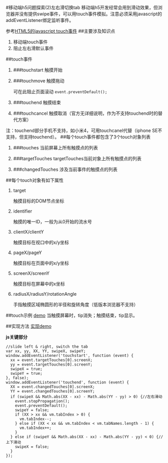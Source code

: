 #移动端h5问题探索(2)左右滑切换tab
移动端h5开发经常会用到滑动效果，但浏览器并没有提供swipe事件，可以用touch事件模拟。注意必须采用javascript的addEventListener绑定监听事件。

参考[HTML5的javascript touch事件](http://hedgehogking.com/?p=556)
##主要涉及知识点
1. 移动端touch事件
2. 阻止左右滑默认事件

##touch事件

1. ###touchstart
	触摸开始
	
2. ###touchmove
	触摸拖动
	
	可在此阻止页面滚动 `event.preventDefault();`
	
3. ###touchend
	触摸结束	
	
4. ###touchcancel
	触摸取消（官方无详细说明，作为不支持touchend时的替代方案）

注：touchend部分手机不支持，如小米4，可用touchcanel代替（iphone SE不支持，但支持touchend）。
##每个touch事件都包含了3个touch对象列表

1. ###touches
	当前屏幕上所有触摸点的列表
	
2. ###targetTouches
	targetTouches当前对象上所有触摸点的列表
	
3. ###changedTouches
	涉及当前事件的触摸点的列表
	
##每个touch对象有如下属性
1. target

	触摸目标的DOM节点坐标 
2. identifier
 
	触摸的唯一ID，一般为从0开始的流水号	
3. clientX/clientY

	触摸目标在视口中的x/y坐标
4. pageX/pageY

	触摸目标在页面中的x/y坐标
5. screenX/screenY

 	触摸目标在屏幕中的x坐标
 	
6. radiusX/radiusY/rotationAngle
	
	手指触摸区域椭圆形的半径和旋转角度（低版本浏览器不支持）	

##touch示例
[demo](https://julielee77.github.io/demo/0003.html) 当触摸屏幕时，tip消失；触摸结束，tip显示。

##实现方法
[实现demo](https://julielee77.github.io/demo/0004.html)

**js关键部分**

```
//slide left & right, switch the tab
var xx, yy, XX, YY, swipeX, swipeY;
window.addEventListener('touchstart', function (event) {
  xx = event.targetTouches[0].screenX;
  yy = event.targetTouches[0].screenY;
  swipeX = true;
  swipeY = true;
}, false);
window.addEventListener('touchend', function (event) {
  XX = event.changedTouches[0].screenX;
  YY = event.changedTouches[0].screenY;
  if (swipeX && Math.abs(XX - xx) - Math.abs(YY - yy) > 0) {//左右滑动
    event.stopPropagation();
    event.preventDefault();
    swipeY = false;
    if (XX > xx && vm.tabIndex > 0) {
      vm.tabIndex--;
    } else if (XX < xx && vm.tabIndex < vm.tabNames.length - 1) {
      vm.tabIndex++;
    }
  } else if (swipeY && Math.abs(XX - xx) - Math.abs(YY - yy) < 0) {//上下滑动
    swipeX = false;
  }
});
```

